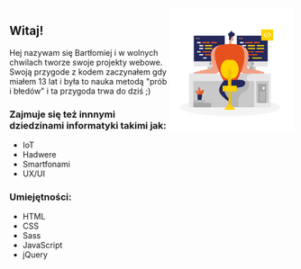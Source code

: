 <img align="right" width="220" height="220" src="https://raw.githubusercontent.com/L1su/L1su/master/code.png">

## Witaj!
Hej nazywam się Bartłomiej i w wolnych chwilach tworze swoje projekty webowe.
Swoją przygode z kodem zaczynałem gdy miałem 13 lat i była to nauka metodą "prób i błedów" i ta przygoda trwa do dziś ;)

### Zajmuje się też innnymi dziedzinami informatyki takimi jak:
* IoT
* Hadwere
* Smartfonami
* UX/UI

### Umiejętności:
* HTML
* CSS
* Sass
* JavaScript
* jQuery


